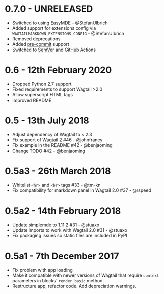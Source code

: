 # 0.7.0 - UNRELEASED

- Switched to using [EasyMDE](https://github.com/Ionaru/easy-markdown-editor) - @StefanUlbrich
- Added support for extensions config via `WAGTAILMARKDOWN_EXTENSIONS_CONFIG` - @StefanUlbrich
- Removed deprecations
- Added [pre-commit](https://pre-commit.com/) support
- Switched to [SemVer](https://semver.org/) and GitHub Actions

# 0.6 - 12th February 2020

- Dropped Python 2.7 support
- Fixed requirements to support Wagtail >2.0
- Allow superscript HTML tags
- Improved README

# 0.5 - 13th July 2018

- Adjust dependency of Wagtail to < 2.3
- Fix support of Wagtail 2 #46 - @johnfraney
- Fix example in the README #42 - @benjaoming
- Change TODO #42 - @benjaoming

# 0.5a3 - 26th March 2018

- Whitelist `<hr>` and `<br>` tags #33 - @tm-kn
- Fix compatibility for markdown panel in Wagtail 2.0 #37 - @rspeed

# 0.5a2 - 14th February 2018

- Update simplemde to 1.11.2 #31 - @stuaxo
- Update imports to work with Wagtail 2.0 #31 - @stuaxo
- Fix packaging issues so static files are included in PyPI

# 0.5a1 - 7th December 2017

- Fix problem with app loading
- Make it compatible with newer versions of Wagtail that require `context` parameters in blocks' `render_basic` method.
- Restructure app, refactor code. Add depreciation warnings.
